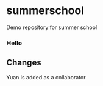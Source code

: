 # summerschool
Demo repository for summer school

### Hello

## Changes 
Yuan is added as a collaborator 
